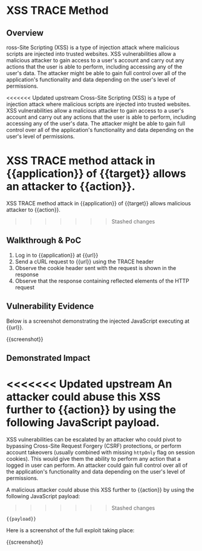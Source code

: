 # XSS TRACE Method

## Overview
ross-Site Scripting (XSS) is a type of injection attack where malicious scripts are injected into trusted websites. XSS vulnerabilities allow a malicious attacker to gain access to a user's account and carry out any actions that the user is able to perform, including accessing any of the user's data. The attacker might be able to gain full control over all of the application's functionality and data depending on the user's level of permissions.

<<<<<<< Updated upstream
Cross-Site Scripting (XSS) is a type of injection attack where malicious scripts are injected into trusted websites. XSS vulnerabilities allow a malicious attacker to gain access to a user's account and carry out any actions that the user is able to perform, including accessing any of the user's data. The attacker might be able to gain full control over all of the application's functionality and data depending on the user's level of permissions.

XSS TRACE method attack in {{application}} of {{target}} allows an attacker to {{action}}.
=======
XSS TRACE method attack in {{application}} of {{target}} allows malicious attacker to {{action}}.
>>>>>>> Stashed changes

## Walkthrough & PoC

1. Log in to {{application}} at {{url}}
1. Send a cURL request to {{url}} using the TRACE header
1. Observe the cookie header sent with the request is shown in the response
1. Observe that the response containing reflected elements of the HTTP request

## Vulnerability Evidence

Below is a screenshot demonstrating the injected JavaScript executing at {{url}}.

{{screenshot}}

## Demonstrated Impact

<<<<<<< Updated upstream
An attacker could abuse this XSS further to {{action}} by using the following JavaScript payload.
=======
XSS vulnerabilities can be escalated by an attacker who could pivot to bypassing Cross-Site Request Forgery (CSRF) protections, or perform account takeovers (usually combined with missing `httpOnly` flag on session cookies). This would give them the ability to perform any action that a logged in user can perform. An attacker could gain full control over all of the application's functionality and data depending on the user's level of permissions. 

A malicious attacker could abuse this XSS further to {{action}} by using the following JavaScript payload:
>>>>>>> Stashed changes

```
{{payload}}
```

Here is a screenshot of the full exploit taking place:

{{screenshot}}
